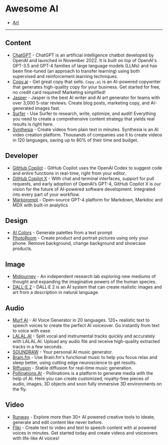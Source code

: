 # Awesome AI

- [Art](./ART.md)

---

## Content

- [ChatGPT](https://chat.openai.com) - ChatGPT is an artificial intelligence chatbot developed by OpenAI and launched in November 2022. It is built on top of OpenAI's GPT-3.5 and GPT-4 families of large language models (LLMs) and has been fine-tuned (an approach to transfer learning) using both supervised and reinforcement learning techniques.
- [Copy.ai](https://www.copy.ai) - Get great copy that sells. `Copy.ai` is an AI-powered copywriter that generates high-quality copy for your business. Get started for free, no credit card required! Marketing simplified!
- [Jasper](https://www.jasper.ai) - Jasper is the best AI writer and AI art generator for teams with over 3,000 5-star reviews. Create blog posts, marketing copy, and AI-generated images fast.
- [Surfer](https://surferseo.com) - Use Surfer to research, write, optimize, and audit! Everything you need to create a comprehensive content strategy that yields real results is right here.
- [Synthesia](https://www.synthesia.io) - Create videos from plain text in minutes. Synthesia is an AI video creation platform. Thousands of companies use it to create videos in 120 languages, saving up to 80% of their time and budget.

## Developer

- [GitHub Copilot](https://github.com/features/copilot) - GitHub Copilot uses the OpenAI Codex to suggest code and entire functions in real-time, right from your editor.
- [GitHub Copilot X](https://github.com/features/preview/copilot-x) - With chat and terminal interfaces, support for pull requests, and early adoption of OpenAI’s GPT-4, GitHub Copilot X is our vision for the future of AI-powered software development. Integrated into every part of your workflow.
- [Markprompt](https://markprompt.com) - Open-source GPT-4 platform for Markdown, Markdoc and MDX with built-in analytics

## Design

- [AI Colors](https://aicolors.co) - Generate palettes from a text prompt
- [PhotoRoom](https://www.photoroom.com) - Create product and portrait pictures using only your phone. Remove background, change background and showcase products.

## Image

- [Midjourney](https://www.midjourney.com) - An independent research lab exploring new mediums of thought and expanding the imaginative powers of the human species.
- [DALL-E 2](https://openai.com/product/dall-e-2) - DALL·E 2 is an AI system that can create realistic images and art from a description in natural language.

## Audio

- [Murf AI](https://murf.ai) - AI Voice Generator in 20 languages. 120+ realistic text to speech voices to create the perfect AI voiceover. Go instantly from text to voice with ease.
- [LALAL.AI](https://www.lalal.ai) - Split vocal and instrumental tracks quickly and accurately with LALAL.AI. Upload any audio file and receive high-quality extracted tracks in a few seconds.
- [SOUNDRAW](https://soundraw.io) - Your personal AI music generator.
- [Brain.fm](https://www.brain.fm) - Use Brain.fm's functional music to help you focus relax and sleep better, using cutting edge neuroscience to get results.
- [Riffusion](https://www.riffusion.com) - Stable diffusion for real-time music generation.
- [Pollinations.AI](https://pollinations.ai) - Pollinations is a platform to generate media with the help of AI. Here you can create customized, royalty-free pieces of audio, images, 3D objects and soon fully immersive 3D environments on the fly.

## Video

- [Runway](https://runwayml.com) - Explore more than 30+ AI powered creative tools to ideate, generate and edit content like never before.
- [Fliki](https://fliki.ai) - Create text to video and text to speech content with ai powered voices in minutes. Get started today and create videos and voiceovers with life-like AI voices!
